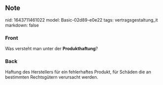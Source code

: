 ## Note
nid: 1643711461022
model: Basic-02d89-e0e22
tags: vertragsgestaltung_it
markdown: false

### Front
Was versteht man unter der <b>Produkthaftung</b>?

### Back
Haftung des Herstellers für ein fehlerhaftes Produkt, für Schäden die an bestimmten Rechtsgütern verursacht werden.
